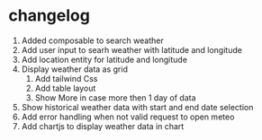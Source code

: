 # changelog

1. Added composable to search weather
2. Add user input to searh weather with latitude and longitude
3. Add location entity for latitude and longitude
4. Display weather data as grid
    1. Add tailwind Css
    2. Add table layout
    3. Show More in case more then 1 day of data
5. Show historical weather data with start and end date selection
6. Add error handling when not valid request to open meteo
7. Add chartjs to display weather data in chart